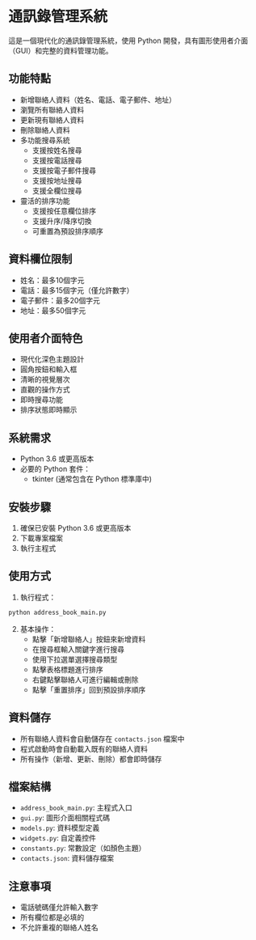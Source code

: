 # 通訊錄管理系統

這是一個現代化的通訊錄管理系統，使用 Python 開發，具有圖形使用者介面（GUI）和完整的資料管理功能。

## 功能特點

- 新增聯絡人資料（姓名、電話、電子郵件、地址）
- 瀏覽所有聯絡人資料
- 更新現有聯絡人資料
- 刪除聯絡人資料
- 多功能搜尋系統
  - 支援按姓名搜尋
  - 支援按電話搜尋
  - 支援按電子郵件搜尋
  - 支援按地址搜尋
  - 支援全欄位搜尋
- 靈活的排序功能
  - 支援按任意欄位排序
  - 支援升序/降序切換
  - 可重置為預設排序順序

## 資料欄位限制

- 姓名：最多10個字元
- 電話：最多15個字元（僅允許數字）
- 電子郵件：最多20個字元
- 地址：最多50個字元

## 使用者介面特色

- 現代化深色主題設計
- 圓角按鈕和輸入框
- 清晰的視覺層次
- 直觀的操作方式
- 即時搜尋功能
- 排序狀態即時顯示

## 系統需求

- Python 3.6 或更高版本
- 必要的 Python 套件：
  - tkinter (通常包含在 Python 標準庫中)

## 安裝步驟

1. 確保已安裝 Python 3.6 或更高版本
2. 下載專案檔案
3. 執行主程式

## 使用方式

1. 執行程式：
```bash
python address_book_main.py
```

2. 基本操作：
   - 點擊「新增聯絡人」按鈕來新增資料
   - 在搜尋框輸入關鍵字進行搜尋
   - 使用下拉選單選擇搜尋類型
   - 點擊表格標題進行排序
   - 右鍵點擊聯絡人可進行編輯或刪除
   - 點擊「重置排序」回到預設排序順序

## 資料儲存

- 所有聯絡人資料會自動儲存在 `contacts.json` 檔案中
- 程式啟動時會自動載入既有的聯絡人資料
- 所有操作（新增、更新、刪除）都會即時儲存

## 檔案結構

- `address_book_main.py`: 主程式入口
- `gui.py`: 圖形介面相關程式碼
- `models.py`: 資料模型定義
- `widgets.py`: 自定義控件
- `constants.py`: 常數設定（如顏色主題）
- `contacts.json`: 資料儲存檔案

## 注意事項

- 電話號碼僅允許輸入數字
- 所有欄位都是必填的
- 不允許重複的聯絡人姓名
